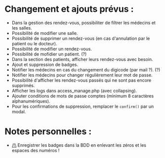 # Changement et ajouts prévus :
- Dans la gestion des rendez-vous, possibiliter de filtrer les médecins et les salles.
- Possibilité de modifier une salle.
- Possibilité de supprimer un rendez-vous (en cas d'annulation par le patient ou le docteur).
- Possibilité de modifier un rendez-vous.
- Possibilité de mofidier un patient. (?)
- Dans la section des patients, afficher leurs rendez-vous avec besoin.
- Ajout et suppression de badges.
- Notifier les médecins en cas du changement du digicode (par mail ?). (?)
- Notifier les médecins pour changer régulièrement leur mot de passe.
- Possibilité d'afficher les rendez-vous passés qui ne sont pas encore supprimés.
- Afficher les logs dans access_manage.php (avec collapsing).
- Ajouter conditions de mots de passe comptes (minimum 8 caractères alphanumériques).
- Pour les confirmations de suppression, remplacer le `confirm()` par un modal.

# Notes personnelles :
- <u>/!\\</u> Enregistrer les badges dans la BDD en enlevant les zéros et les espaces des numéros !